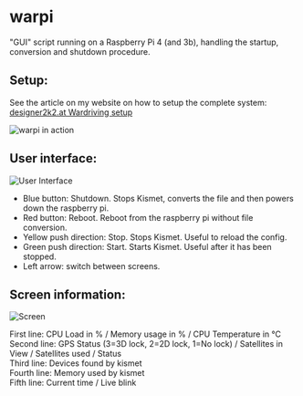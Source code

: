 # warpi
"GUI" script running on a Raspberry Pi 4 (and 3b), handling the startup, conversion and shutdown procedure.


## Setup:

See the article on my website on how to setup the complete system: [designer2k2.at Wardriving setup](https://www.designer2k2.at/de/mods/elektronik/156-raspberry-pi-wardriving-setup)

![warpi in action](https://www.designer2k2.at/images/stories/rpiwarpiinaction.jpg)

## User interface:

![User Interface](https://github.com/designer2k2/warpi/raw/master/warpi_gui.png)

* Blue button: Shutdown. Stops Kismet, converts the file and then powers down the raspberry pi.
* Red button: Reboot. Reboot from the raspberry pi without file conversion.
* Yellow push direction: Stop. Stops Kismet. Useful to reload the config.
* Green push direction: Start. Starts Kismet. Useful after it has been stopped.
* Left arrow: switch between screens.

## Screen information:

![Screen](https://github.com/designer2k2/warpi/raw/master/warpi_screen.png)

First line: CPU Load in % / Memory usage in % / CPU Temperature in °C  
Second line: GPS Status (3=3D lock, 2=2D lock, 1=No lock) / Satellites in View / Satellites used / Status  
Third line: Devices found by kismet  
Fourth line: Memory used by kismet  
Fifth line: Current time / Live blink  
